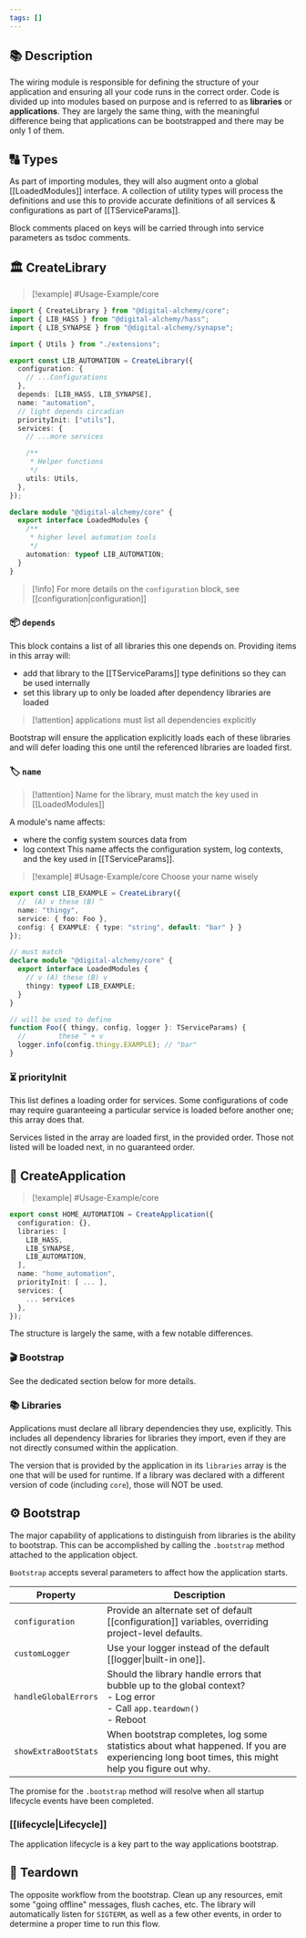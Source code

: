 ```yaml
---
tags: []
---
```

## 📚 Description

The wiring module is responsible for defining the structure of your application and ensuring all your code runs in the correct order. Code is divided up into modules based on purpose and is referred to as **libraries** or **applications**. They are largely the same thing, with the meaningful difference being that applications can be bootstrapped and there may be only 1 of them.

## 🔠 Types

As part of importing modules, they will also augment onto a global [[LoadedModules]] interface. A collection of utility types will process the definitions and use this to provide accurate definitions of all services & configurations as part of [[TServiceParams]].

Block comments placed on keys will be carried through into service parameters as tsdoc comments.

## 🏛 CreateLibrary

> [!example] #Usage-Example/core 

```typescript
import { CreateLibrary } from "@digital-alchemy/core";
import { LIB_HASS } from "@digital-alchemy/hass";
import { LIB_SYNAPSE } from "@digital-alchemy/synapse";

import { Utils } from "./extensions";

export const LIB_AUTOMATION = CreateLibrary({
  configuration: {
    // ...Configurations
  },
  depends: [LIB_HASS, LIB_SYNAPSE],
  name: "automation",
  // light depends circadian
  priorityInit: ["utils"],
  services: {
    // ...more services

    /**
     * Helper functions
     */
    utils: Utils,
  },
});

declare module "@digital-alchemy/core" {
  export interface LoadedModules {
    /**
     * higher level automation tools
     */
    automation: typeof LIB_AUTOMATION;
  }
}
```

> [!info] 
> For more details on the `configuration` block, see [[configuration|configuration]]

### 📦 `depends`


This block contains a list of all libraries this one depends on. Providing items in this array will:
- add that library to the [[TServiceParams]] type definitions so they can be used internally
- set this library up to only be loaded after dependency libraries are loaded

> [!attention] applications must list all dependencies explicitly

Bootstrap will ensure the application explicitly loads each of these libraries and will defer loading this one until the referenced libraries are loaded first.

### 🏷 `name`

> [!attention] Name for the library, must match the key used in [[LoadedModules]]

A module's name affects:
- where the config system sources data from
- log context
This name affects the configuration system, log contexts, and the key used in [[TServiceParams]].

> [!example] #Usage-Example/core
> Choose your name wisely

```typescript
export const LIB_EXAMPLE = CreateLibrary({
  //  (A) v these (B) ^
  name: "thingy",
  service: { foo: Foo },
  config: { EXAMPLE: { type: "string", default: "bar" } }
});

// must match
declare module "@digital-alchemy/core" {
  export interface LoadedModules {
    // v (A) these (B) v
    thingy: typeof LIB_EXAMPLE;
  }
}

// will be used to define
function Foo({ thingy, config, logger }: TServiceParams) {
  //        these ^ + v
  logger.info(config.thingy.EXAMPLE); // "bar"
}
```

### ⏳ priorityInit

This list defines a loading order for services. Some configurations of code may require guaranteeing a particular service is loaded before another one; this array does that.

Services listed in the array are loaded first, in the provided order. Those not listed will be loaded next, in no guaranteed order.

## 🚀 CreateApplication

> [!example] #Usage-Example/core

```typescript
export const HOME_AUTOMATION = CreateApplication({
  configuration: {},
  libraries: [
    LIB_HASS,
    LIB_SYNAPSE,
    LIB_AUTOMATION,
  ],
  name: "home_automation",
  priorityInit: [ ... ],
  services: {
    ... services
  },
});
```

The structure is largely the same, with a few notable differences.

### 🎬 Bootstrap

See the dedicated section below for more details.

### 📚 Libraries

Applications must declare all library dependencies they use, explicitly. This includes all dependency libraries for libraries they import, even if they are not directly consumed within the application.

The version that is provided by the application in its `libraries` array is the one that will be used for runtime. If a library was declared with a different version of code (including `core`), those will NOT be used.

## ⚙️ Bootstrap

The major capability of applications to distinguish from libraries is the ability to bootstrap. This can be accomplished by calling the `.bootstrap` method attached to the application object. 

`Bootstrap` accepts several parameters to affect how the application starts.

| Property                 | Description                                                                                                                                     |
| ------------------------ | ----------------------------------------------------------------------------------------------------------------------------------------------- |
| `configuration`<br>      | Provide an alternate set of default [[configuration]] variables, overriding project-level defaults.                                             |
| `customLogger`<br>       | Use your logger instead of the default [[logger\|built-in one]].                                                                                |
| `handleGlobalErrors`     | Should the library handle errors that bubble up to the global context? <br> - Log error <br> - Call `app.teardown()` <br> - Reboot              |
| `showExtraBootStats`<br> | When bootstrap completes, log some statistics about what happened. If you are experiencing long boot times, this might help you figure out why. |

The promise for the `.bootstrap` method will resolve when all startup lifecycle events have been completed.

### [[lifecycle|Lifecycle]]

The application lifecycle is a key part to the way applications bootstrap.

## 🛑 Teardown

The opposite workflow from the bootstrap. Clean up any resources, emit some "going offline" messages, flush caches, etc. The library will automatically listen for `SIGTERM`, as well as a few other events, in order to determine a proper time to run this flow.